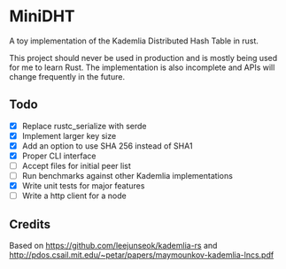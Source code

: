 # MiniDHT
A toy implementation of the Kademlia Distributed Hash Table in rust. 

This project should never be used in production and is mostly being used for me to learn Rust. The implementation is also incomplete and APIs will change frequently in the future.


## Todo
 - [x] Replace rustc_serialize with serde
 - [x] Implement larger key size
 - [x] Add an option to use SHA 256 instead of SHA1
 - [x] Proper CLI interface
 - [ ] Accept files for initial peer list
 - [ ] Run benchmarks against other Kademlia implementations
 - [x] Write unit tests for major features
 - [ ] Write a http client for a node

## Credits
Based on https://github.com/leejunseok/kademlia-rs and http://pdos.csail.mit.edu/~petar/papers/maymounkov-kademlia-lncs.pdf
